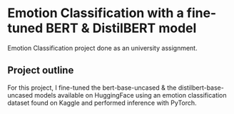 # Emotion Classification with a fine-tuned BERT & DistilBERT model
Emotion Classification project done as an university assignment.

## Project outline

For this project, I fine-tuned the bert-base-uncased & the distilbert-base-uncased models available on HuggingFace using an emotion classification dataset found on Kaggle and performed inference with PyTorch.


